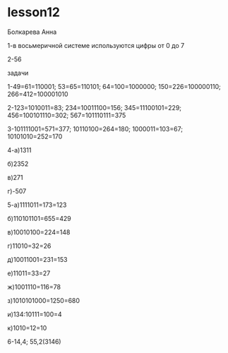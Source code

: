 # lesson12
Болкарева Анна

1-в восьмеричной системе используются цифры от 0 до 7

2-56

задачи

1-49=61=110001; 53=65=110101; 64=100=1000000; 150=226=100000110; 266=412=100001010

2-123=1010011=83; 234=10011100=156; 345=11100101=229; 456=100101110=302; 567=101110111=375

3-101111001=571=377; 10110100=264=180; 1000011=103=67; 10101010=252=170

4-а)1311

б)2352

в)271

г)-507

5-а)1111011=173=123

б)110101101=655=429

в)10010100=224=148

г)11010=32=26

д)10011001=231=153

е)11011=33=27

ж)1001110=116=78

з)1010101000=1250=680

и)134:10111=100=4

к)1010=12=10

6-14,4; 55,2(3146)
